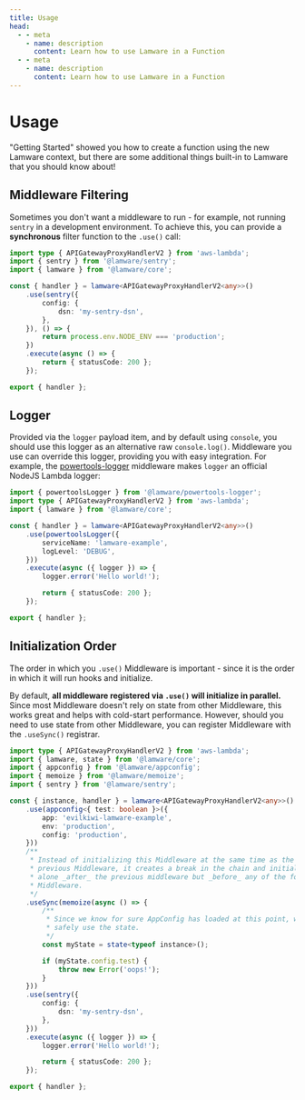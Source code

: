```yaml
---
title: Usage
head:
  - - meta
    - name: description
      content: Learn how to use Lamware in a Function
  - - meta
    - name: description
      content: Learn how to use Lamware in a Function
---
```


# Usage

"Getting Started" showed you how to create a function using the new Lamware context, but there are some additional things built-in to Lamware that you should know about!

## Middleware Filtering

Sometimes you don't want a middleware to run - for example, not running `sentry` in a development environment. To achieve this, you can provide a **synchronous** filter function to the `.use()` call:

```typescript
import type { APIGatewayProxyHandlerV2 } from 'aws-lambda';
import { sentry } from '@lamware/sentry';
import { lamware } from '@lamware/core';

const { handler } = lamware<APIGatewayProxyHandlerV2<any>>()
    .use(sentry({
        config: {
            dsn: 'my-sentry-dsn',
        },
    }), () => {
        return process.env.NODE_ENV === 'production';
    })
    .execute(async () => {
        return { statusCode: 200 };
    });

export { handler };
```

## Logger

Provided via the `logger` payload item, and by default using `console`, you should use this logger as an alternative raw `console.log()`. Middleware you use can override this logger, providing you with easy integration. For example, the [powertools-logger](https://github.com/evilkiwi/lamware/tree/master/packages/powertools-logger) middleware makes `logger` an official NodeJS Lambda logger:

```typescript
import { powertoolsLogger } from '@lamware/powertools-logger';
import type { APIGatewayProxyHandlerV2 } from 'aws-lambda';
import { lamware } from '@lamware/core';

const { handler } = lamware<APIGatewayProxyHandlerV2<any>>()
    .use(powertoolsLogger({
        serviceName: 'lamware-example',
        logLevel: 'DEBUG',
    }))
    .execute(async ({ logger }) => {
        logger.error('Hello world!');

        return { statusCode: 200 };
    });

export { handler };
```

## Initialization Order

The order in which you `.use()` Middleware is important - since it is the order in which it will run hooks and initialize.

By default, **all middleware registered via `.use()` will initialize in parallel.** Since most Middleware doesn't rely on state from other Middleware, this works great and helps with cold-start performance. However, should you need to use state from other Middleware, you can register Middleware with the `.useSync()` registrar.

```typescript
import type { APIGatewayProxyHandlerV2 } from 'aws-lambda';
import { lamware, state } from '@lamware/core';
import { appconfig } from '@lamware/appconfig';
import { memoize } from '@lamware/memoize';
import { sentry } from '@lamware/sentry';

const { instance, handler } = lamware<APIGatewayProxyHandlerV2<any>>()
    .use(appconfig<{ test: boolean }>({
        app: 'evilkiwi-lamware-example',
        env: 'production',
        config: 'production',
    }))
    /**
     * Instead of initializing this Middleware at the same time as the
     * previous Middleware, it creates a break in the chain and initializes
     * alone _after_ the previous middleware but _before_ any of the following
     * Middleware.
     */
    .useSync(memoize(async () => {
        /**
         * Since we know for sure AppConfig has loaded at this point, we can
         * safely use the state.
         */
        const myState = state<typeof instance>();

        if (myState.config.test) {
            throw new Error('oops!');
        }
    }))
    .use(sentry({
        config: {
            dsn: 'my-sentry-dsn',
        },
    }))
    .execute(async ({ logger }) => {
        logger.error('Hello world!');

        return { statusCode: 200 };
    });

export { handler };
```
